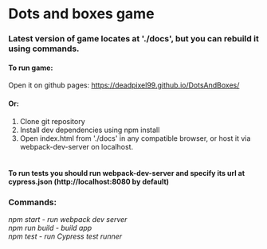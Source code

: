# Dots and boxes game
### Latest version of game locates at './docs', but you can rebuild it using commands.
#### To run game: 
Open it on github pages: https://deadpixel99.github.io/DotsAndBoxes/
#### Or:
1. Clone git repository
2. Install dev dependencies using npm install
3. Open index.html from './docs' in any compatible browser, or host it via webpack-dev-server on localhost.
#### <br> To run tests you should run webpack-dev-server and specify its url at cypress.json (http://localhost:8080 by default) 

### Commands:
*npm start - run webpack dev server*
<br>
*npm run build - build app*
<br>
*npm test - run Cypress test runner*
